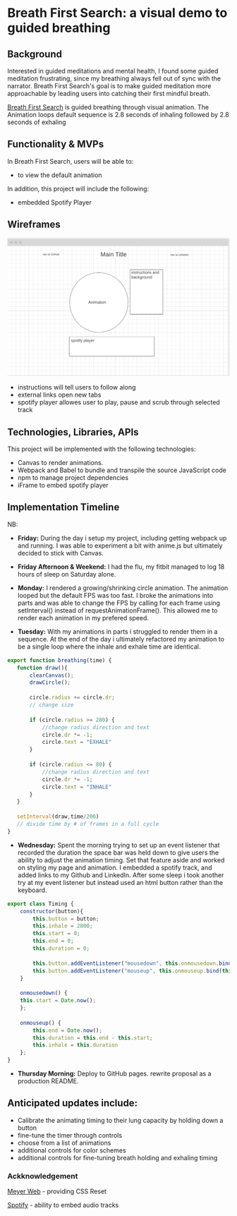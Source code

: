 # Breath First Search: a visual demo to guided breathing

## Background
Interested in guided meditations and mental health, I found some guided meditation frustrating, since my breathing always fell out of sync with the narrator. Breath First Search's goal is to make guided meditation more approachable by leading users into catching their first mindful breath.

[Breath First Search](https://jimmyvo39.github.io/Breath-First-Search/) is guided breathing through visual animation. The Animation loops default sequence is 2.8 seconds of inhaling followed by 2.8 seconds of exhaling

## Functionality & MVPs

In Breath First Search, users will be able to:
 - to view the default animation 

 


In addition, this project will include the following:
- embedded Spotify Player


## Wireframes
![This is an image](/asset/production_wireframe.png)
- instructions will tell users to follow along
- external links open new tabs
- spotify player allowes user to play, pause and scrub through selected track

## Technologies, Libraries, APIs
This project will be implemented with the following technologies:
- Canvas to render animations. 
- Webpack and Babel to bundle and transpile the source JavaScript code
- npm to manage project dependencies
- iFrame to embed spotify player



## Implementation Timeline
NB:

- **Friday:** During the day i setup my project, including getting webpack up and running. I was able to experiment a bit with anime.js but ultimately decided to stick with Canvas. 

- **Friday Afternoon & Weekend:** I had the flu, my fitbit managed to log 18 hours of sleep on Saturday alone. 

- **Monday:** I rendered a growing/shrinking circle animation. The animation looped but the default FPS was too fast.
I broke the animations into parts and was able to change the FPS by calling for each frame using setInterval() instead of requestAnimationFrame(). This allowed me to render each animation in my prefered speed. 

 - **Tuesday:** With my animations in parts i struggled to render them in a sequence. At the end of the day i ultimately refactored my animation to be a single loop where the inhale and exhale time are identical. 

 ```javascript
export function breathing(time) {
    function draw(){
        clearCanvas();
        drawCircle();

        circle.radius += circle.dr;
        // change size

        if (circle.radius >= 280) {
            //change radius direction and text
            circle.dr *= -1;
            circle.text = "EXHALE"
        }

        if (circle.radius <= 80) {
            //change radius direction and text
            circle.dr *= -1;
            circle.text = "INHALE"
        }
    }
    
    setInterval(draw,time/200)
    // divide time by # of frames in a full cycle
}
```

- **Wednesday:** Spent the morning trying to set up an event listener that recorded the duration the space bar was held down to give users the ability to adjust the animation timing. Set that feature aside and worked on styling my page and animation. I embedded a spotify track, and added links to my Github and LinkedIn. After some sleep i took another try at my event listener but instead used an html button rather than the keyboard.

```javascript
export class Timing {
    constructor(button){
        this.button = button;
        this.inhale = 2800;
        this.start = 0;
        this.end = 0;
        this.duration = 0;
   
        this.button.addEventListener("mousedown", this.onmousedown.bind(this));
        this.button.addEventListener("mouseup", this.onmouseup.bind(this))
    }

    onmousedown() {
    this.start = Date.now();
    };

    onmouseup() {
        this.end = Date.now();
        this.duration = this.end - this.start;        
        this.inhale = this.duration
    };
}
```

- **Thursday Morning:** Deploy to GitHub pages. rewrite proposal as a production README.

## Anticipated updates include:
- Calibrate the animating timing to their lung capacity by holding down a button
- fine-tune the timer through controls 
- choose from a list of animations
- additional controls for color schemes
- additional controls for fine-tuning  breath holding and exhaling timing


### Ackknowledgement
[Meyer Web](https://meyerweb.com/eric/tools/css/reset/) - providing CSS Reset

[Spotify](https://developer.spotify.com/documentation/embeds/guides/using-the-iframe-api/) - ability to embed audio tracks